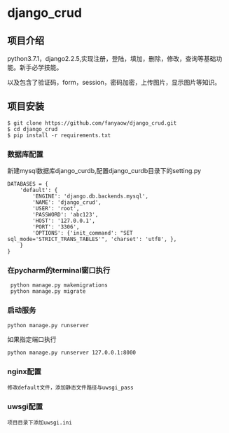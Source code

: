 # django_crud

## 项目介绍

python3.7.1，django2.2.5,实现注册，登陆，填加，删除，修改，查询等基础功能。新手必学技能。

以及包含了验证码，form，session，密码加密，上传图片，显示图片等知识。

## 项目安装

```
$ git clone https://github.com/fanyaow/django_crud.git
$ cd django_crud
$ pip install -r requirements.txt
```
### 数据库配置
新建mysql数据库django_curdb,配置django_curdb目录下的setting.py
```
DATABASES = {
    'default': {
        'ENGINE': 'django.db.backends.mysql',
        'NAME': 'django_crud',
        'USER': 'root',
        'PASSWORD': 'abc123',
        'HOST': '127.0.0.1',
        'PORT': '3306',
        'OPTIONS': {'init_command': "SET sql_mode='STRICT_TRANS_TABLES'", 'charset': 'utf8', },
    }
}
```
### 在pycharm的terminal窗口执行
```
 python manage.py makemigrations
 python manage.py migrate
 ```
### 启动服务
```
python manage.py runserver 
```
 如果指定端口执行
 ```
 python manage.py runserver 127.0.0.1:8000
 ```
 
 ### nginx配置
 ```
 修改default文件，添加静态文件路径与uwsgi_pass
 ```
 ### uwsgi配置
  ```
 项目目录下添加uwsgi.ini
 ```
